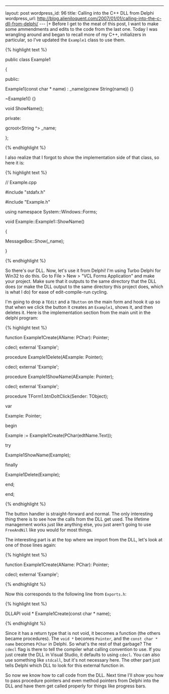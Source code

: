 --- 
layout: post
wordpress_id: 96
title: Calling into the C++ DLL from Delphi
wordpress_url: http://blog.alieniloquent.com/2007/01/01/calling-into-the-c-dll-from-delphi/
--- |+
Before I get to the meat of this post, I want to make some ammendments and
edits to the code from the last one. Today I was wrangling around and began to
recall more of my C++, initializers in particular, so I've updated the
`Example1` class to use them.

{% highlight text %}

public class Example1

{

public:

Example1(const char * name) : _name(gcnew String(name)) {}

~Example1() {}

void ShowName();

private:

gcroot<String ^> _name;

};

{% endhighlight %}

I also realize that I forgot to show the implementation side of that class, so
here it is:

{% highlight text %}

// Example.cpp

#include "stdafx.h"

#include "Example.h"


using namespace System::Windows::Forms;


void Example::Example1::ShowName()

{

MessageBox::Show(_name);

}

{% endhighlight %}

So there's our DLL. Now, let's use it from Delphi! I'm using Turbo Delphi for
Win32 to do this. Go to File > New > "VCL Forms Application" and make your
project. Make sure that it outputs to the same directory that the DLL does (or
make the DLL output to the same directory this project does, which is what I
do) for ease of edit-compile-run cycling.

I'm going to drop a `TEdit` and a `TButton` on the main form and hook it up so
that when we click the button it creates an `Example1`, shows it, and then
deletes it. Here is the implementation section from the main unit in the
delphi program:

{% highlight text %}

function Example1Create(AName: PChar): Pointer;

cdecl; external 'Example';

procedure Example1Delete(AExample: Pointer);

cdecl; external 'Example';

procedure Example1ShowName(AExample: Pointer);

cdecl; external 'Example';


procedure TForm1.btnDoItClick(Sender: TObject);

var

Example: Pointer;

begin

Example := Example1Create(PChar(edtName.Text));

try

Example1ShowName(Example);

finally

Example1Delete(Example);

end;

end;

{% endhighlight %}

The button handler is straight-forward and normal. The only interesting thing
there is to see how the calls from the DLL get used. The lifetime management
works just like anything else, you just aren't going to use `FreeAndNil` like
you would for most things.

The interesting part is at the top where we import from the DLL, let's look at
one of those lines again:

{% highlight text %}

function Example1Create(AName: PChar): Pointer;

cdecl; external 'Example';

{% endhighlight %}

Now this corresponds to the following line from `Exports.h`:

{% highlight text %}

DLLAPI void * Example1Create(const char * name);

{% endhighlight %}

Since it has a return type that is not void, it becomes a function (the others
became procedures). The `void *` becomes `Pointer`, and the `const char *
name` becomes `PChar` in Delphi. So what's the rest of that garbage? The
`cdecl` flag is there to tell the compiler what calling convention to use. If
you just create the DLL in Visual Studio, it defaults to using `cdecl`. You
can also use something like `stdcall`, but it's not necessary here. The other
part just tells Delphi which DLL to look for this external function in.

So now we know how to call code from the DLL. Next time I'll show you how to
pass procedure pointers and even method pointers from Delphi into the DLL and
have them get called properly for things like progress bars.


